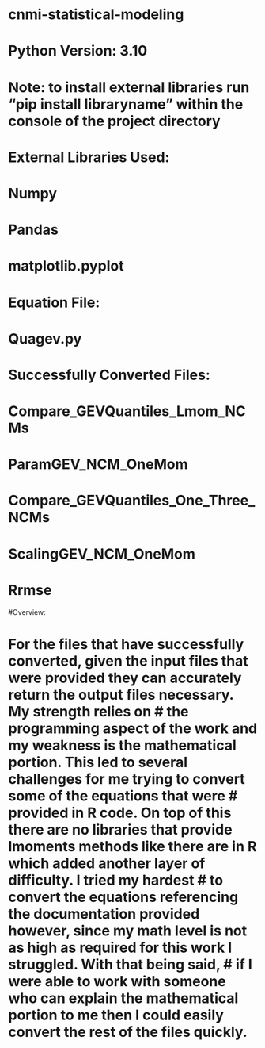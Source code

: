 # cnmi-statistical-modeling
# Python Version: 3.10

# Note: to install external libraries run “pip install libraryname” within the console of the project directory

# External Libraries Used:
# Numpy
# Pandas
# matplotlib.pyplot

# Equation File:
# Quagev.py

# Successfully Converted Files:
# Compare_GEVQuantiles_Lmom_NCMs
# ParamGEV_NCM_OneMom
# Compare_GEVQuantiles_One_Three_NCMs
# ScalingGEV_NCM_OneMom
# Rrmse

#Overview:
# For the files that have successfully converted, given the input files that were provided they can accurately return the output files necessary. My strength relies on # the programming aspect of the work and my weakness is the mathematical portion. This led to several challenges for me trying to convert some of the equations that were # provided in R code. On top of this there are no libraries that provide lmoments methods like there are in R which added another layer of difficulty. I tried my hardest # to convert the equations referencing the documentation provided however, since my math level is not as high as required for this work I struggled. With that being said, # if I were able to work with someone who can explain the mathematical portion to me then I could easily convert the rest of the files quickly.
